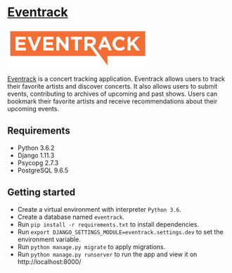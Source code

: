 # [Eventrack](http://eventrack.org/)

[![Eventrack logo](https://github.com/FedorSelitsky/eventrack/blob/master/event/static/event/images/logo.png)](http://eventrack.org/)

[Eventrack](http://eventrack.org/) is a concert tracking application. Eventrack allows users to track their favorite artists and discover concerts. It also allows users to submit events, contributing to archives of upcoming and past shows. Users can bookmark their favorite artists and receive recommendations about their upcoming events.

## Requirements

* Python 3.6.2
* Django 1.11.3
* Psycopg 2.7.3
* PostgreSQL 9.6.5

## Getting started

* Create a virtual environment with interpreter `Python 3.6`.
* Create a database named `eventrack`.
* Run `pip install -r requirements.txt` to install dependencies.
* Run `export DJANGO_SETTINGS_MODULE=eventrack.settings.dev` to set the environment variable.
* Run `python manage.py migrate` to apply migrations.
* Run `python manage.py runserver` to run the app and view it on http://localhost:8000/
